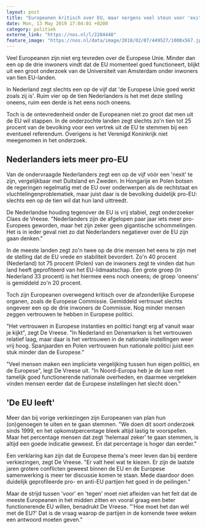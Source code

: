 ```yaml
---
layout: post
title: "Europeanen kritisch over EU, maar nergens veel steun voor 'exit'"
date: Mon, 13 May 2019 17:04:01 +0200
category: politiek
externe_link: "https://nos.nl/l/2284448"
feature_image: "https://nos.nl/data/image/2018/02/07/449527/1008x567.jpg"
---
```


<p>Veel Europeanen zijn niet erg tevreden over de Europese Unie. Minder dan een op de drie inwoners vindt dat de EU momenteel goed functioneert, blijkt uit een groot onderzoek van de Universiteit van Amsterdam onder inwoners van tien EU-landen.</p>
<p>In Nederland zegt slechts een op de vijf dat 'de Europese Unie goed werkt zoals zij is'. Ruim vier op de tien Nederlanders is het met deze stelling oneens, ruim een derde is het eens noch oneens.</p>
<p>Toch is de ontevredenheid onder de Europeanen niet zo groot dat men uit de EU wil stappen. In de onderzochte landen zegt slechts zo'n tien tot 25 procent van de bevolking voor een vertrek uit de EU te stemmen bij een eventueel referendum. Overigens is het Verenigd Koninkrijk niet meegenomen in het onderzoek.</p>
<h2>Nederlanders iets meer pro-EU</h2>
<p>Van de ondervraagde Nederlanders zegt een op de vijf vóór een 'nexit' te zijn, vergelijkbaar met Duitsland en Zweden. In Hongarije en Polen botsen de regeringen regelmatig met de EU over onderwerpen als de rechtstaat en vluchtelingenproblematiek, maar juist daar is de bevolking duidelijk pro-EU: slechts een op de tien wil dat hun land uittreedt.</p>
<p>De Nederlandse houding tegenover de EU is vrij stabiel, zegt onderzoeker Claes de Vreese. "Nederlanders zijn de afgelopen paar jaar iets meer pro-Europees geworden, maar het zijn zeker geen gigantische schommelingen. Het is in ieder geval niet zo dat Nederlanders negatiever over de EU zijn gaan denken."</p>
<p>In de meeste landen zegt zo'n twee op de drie mensen het eens te zijn met de stelling dat de EU vrede en stabiliteit bevordert. Zo'n 40 procent (Nederland) tot 75 procent (Polen) van de inwoners zegt te vinden dat hun land heeft geprofiteerd van het EU-lidmaatschap. Een grote groep (in Nederland 33 procent) is het hiermee eens noch oneens; de groep 'oneens' is gemiddeld zo'n 20 procent.</p>
<p>Toch zijn Europeanen overwegend kritisch over de afzonderlijke Europese organen, zoals de Europese Commissie. Gemiddeld vertrouwt slechts ongeveer een op de drie inwoners de Commissie. Nog minder mensen zeggen vertrouwen te hebben in Europese politici.</p>
<p>"Het vertrouwen in Europese instanties en politici hangt erg af vanuit waar je kijkt", zegt De Vreese. "In Nederland en Denemarken is het vertrouwen relatief laag, maar daar is het vertrouwen in de nationale instellingen weer vrij hoog. Spanjaarden en Polen vertrouwen hun nationale politici juist een stuk minder dan de Europese."</p>
<p>"Veel mensen maken een impliciete vergelijking tussen hun eigen politici, en de Europese", legt De Vreese uit. "In Noord-Europa heb je de luxe met tamelijk goed functionerende nationale overheden, en daarmee vergeleken vinden mensen eerder dat de Europese instellingen het slecht doen."</p>
<h2>'De EU leeft'</h2>
<p>Meer dan bij vorige verkiezingen zijn Europeanen van plan hun (on)genoegen te uiten en te gaan stemmen. "We doen dit soort onderzoek sinds 1999, en het opkomstpercentage bleek altijd lastig te voorspellen. Maar het percentage mensen dat zegt 'helemaal zeker' te gaan stemmen, is altijd een goede indicatie geweest. En dat percentage is hoger dan eerder."</p>
<p>Een verklaring kan zijn dat de Europese thema's meer leven dan bij eerdere verkiezingen, zegt De Vreese. "Er valt heel wat te kiezen. Er zijn de laatste jaren grotere conflicten geweest binnen de EU en de Europese samenwerking is meer ter discussie komen te staan. Mede daardoor doen duidelijk geprofileerde pro- en anti-EU partijen het goed in de peilingen."</p>
<p>Maar de strijd tussen 'voor' en 'tegen' moet niet afleiden van het feit dat de meeste Europeanen in het midden zitten en vooral graag een beter functionerende EU willen, benadrukt De Vreese. "'Hoe moet het dan wél met de EU?' Dat is de vraag waarop de partijen in de komende twee weken een antwoord moeten geven."</p>

